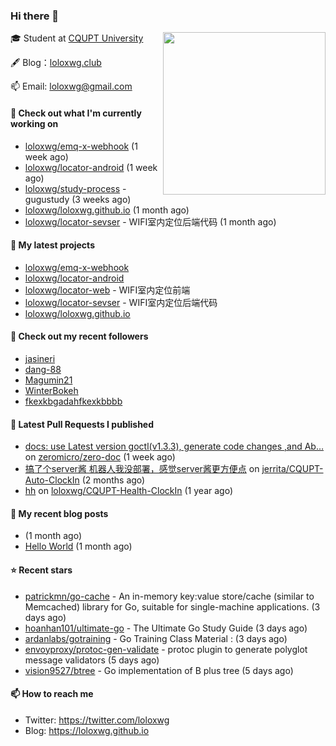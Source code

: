 ### Hi there 👋

<img align="right" src="https://raw.githubusercontent.com/muesli/muesli/master/assets/termenv.png" width="260">
 
🎓 Student at [CQUPT University](https://www.cqupt.edu.cn/)



🖋 Blog：[loloxwg.club](https://loloxwg.club)



📫 Email: [loloxwg@gmail.com](mailto:loloxwg@gmail.com)



#### 👷 Check out what I'm currently working on

- [loloxwg/emq-x-webhook](https://github.com/loloxwg/emq-x-webhook) (1 week ago)
- [loloxwg/locator-android](https://github.com/loloxwg/locator-android) (1 week ago)
- [loloxwg/study-process](https://github.com/loloxwg/study-process) - gugustudy (3 weeks ago)
- [loloxwg/loloxwg.github.io](https://github.com/loloxwg/loloxwg.github.io) (1 month ago)
- [loloxwg/locator-sevser](https://github.com/loloxwg/locator-sevser) - WIFI室内定位后端代码 (1 month ago)

#### 🌱 My latest projects

- [loloxwg/emq-x-webhook](https://github.com/loloxwg/emq-x-webhook)
- [loloxwg/locator-android](https://github.com/loloxwg/locator-android)
- [loloxwg/locator-web](https://github.com/loloxwg/locator-web) - WIFI室内定位前端
- [loloxwg/locator-sevser](https://github.com/loloxwg/locator-sevser) - WIFI室内定位后端代码
- [loloxwg/loloxwg.github.io](https://github.com/loloxwg/loloxwg.github.io)

#### 👯 Check out my recent followers

- [jasineri](https://github.com/jasineri)
- [dang-88](https://github.com/dang-88)
- [Magumin21](https://github.com/Magumin21)
- [WinterBokeh](https://github.com/WinterBokeh)
- [fkexkbgadahfkexkbbbb](https://github.com/fkexkbgadahfkexkbbbb)

#### 🔨 Latest Pull Requests I published

- [docs: use Latest version goctl(v1.3.3), generate code changes ,and Ab…](https://github.com/zeromicro/zero-doc/pull/121) on [zeromicro/zero-doc](https://github.com/zeromicro/zero-doc) (1 week ago)
- [搞了个server酱 机器人我没部署，感觉server酱更方便点](https://github.com/jerrita/CQUPT-Auto-ClockIn/pull/2) on [jerrita/CQUPT-Auto-ClockIn](https://github.com/jerrita/CQUPT-Auto-ClockIn) (2 months ago)
- [hh](https://github.com/loloxwg/CQUPT-Health-ClockIn/pull/1) on [loloxwg/CQUPT-Health-ClockIn](https://github.com/loloxwg/CQUPT-Health-ClockIn) (1 year ago)

#### 📜 My recent blog posts

- [](http://example.com/2022/02/21/%E6%9C%AA%E5%91%BD%E5%90%8D/) (1 month ago)
- [Hello World](http://example.com/2022/02/21/hello-world/) (1 month ago)

#### ⭐ Recent stars

- [patrickmn/go-cache](https://github.com/patrickmn/go-cache) - An in-memory key:value store/cache (similar to Memcached) library for Go, suitable for single-machine applications. (3 days ago)
- [hoanhan101/ultimate-go](https://github.com/hoanhan101/ultimate-go) - The Ultimate Go Study Guide (3 days ago)
- [ardanlabs/gotraining](https://github.com/ardanlabs/gotraining) - Go Training Class Material :  (3 days ago)
- [envoyproxy/protoc-gen-validate](https://github.com/envoyproxy/protoc-gen-validate) - protoc plugin to generate polyglot message validators (5 days ago)
- [vision9527/btree](https://github.com/vision9527/btree) - Go implementation of B plus tree (5 days ago)

#### 📫 How to reach me

- Twitter: https://twitter.com/loloxwg
- Blog: https://loloxwg.github.io

